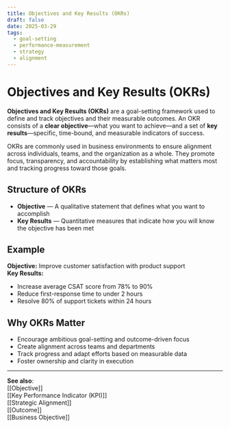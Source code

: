 ```yaml
---
title: Objectives and Key Results (OKRs)
draft: false
date: 2025-03-29
tags:
  - goal-setting
  - performance-measurement
  - strategy
  - alignment
---
```


# Objectives and Key Results (OKRs)

**Objectives and Key Results (OKRs)** are a goal-setting framework used to define and track objectives and their measurable outcomes. An OKR consists of a **clear objective**—what you want to achieve—and a set of **key results**—specific, time-bound, and measurable indicators of success.

OKRs are commonly used in business environments to ensure alignment across individuals, teams, and the organization as a whole. They promote focus, transparency, and accountability by establishing what matters most and tracking progress toward those goals.

## Structure of OKRs

- **Objective** — A qualitative statement that defines what you want to accomplish  
- **Key Results** — Quantitative measures that indicate how you will know the objective has been met

## Example

**Objective:** Improve customer satisfaction with product support  
**Key Results:**  
- Increase average CSAT score from 78% to 90%  
- Reduce first-response time to under 2 hours  
- Resolve 80% of support tickets within 24 hours  

## Why OKRs Matter

- Encourage ambitious goal-setting and outcome-driven focus  
- Create alignment across teams and departments  
- Track progress and adapt efforts based on measurable data  
- Foster ownership and clarity in execution

---

**See also**:  
[[Objective]]  
[[Key Performance Indicator (KPI)]]  
[[Strategic Alignment]]  
[[Outcome]]  
[[Business Objective]]
